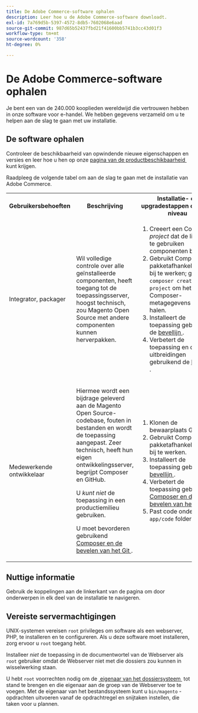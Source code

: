```yaml
---
title: De Adobe Commerce-software ophalen
description: Leer hoe u de Adobe Commerce-software downloadt.
exl-id: 7a769d5b-5397-4572-8db5-7602068e6aad
source-git-commit: 987d65b52437fbd21f41600bb5741b3cc43d01f3
workflow-type: tm+mt
source-wordcount: '358'
ht-degree: 0%

---
```


# De Adobe Commerce-software ophalen

Je bent een van de 240.000 kooplieden wereldwijd die vertrouwen hebben in onze software voor e-handel. We hebben gegevens verzameld om u te helpen aan de slag te gaan met uw installatie.

## De software ophalen

Controleer de beschikbaarheid van opwindende nieuwe eigenschappen en versies en leer hoe u hen op onze [&#x200B; pagina van de productbeschikbaarheid &#x200B;](https://experienceleague.adobe.com/nl/docs/commerce-operations/release/product-availability) kunt krijgen.

Raadpleeg de volgende tabel om aan de slag te gaan met de installatie van Adobe Commerce.

<table>
    <tbody>
        <tr>
            <th>Gebruikersbehoeften</th>
            <th>Beschrijving</th>
            <th>Installatie- en upgradestappen op hoog niveau</th>
            <th>Aan de slag-koppeling</th>
        </tr>
    <tr>
        <td><p>Integrator, packager</p></td>
        <td><p>Wil volledige controle over alle geïnstalleerde componenten, heeft toegang tot de toepassingsserver, hoogst technisch, zou Magento Open Source met andere componenten kunnen herverpakken.</p>
        </td>
        <td><ol><li>Creeert een Composer <em> project </em> dat de lijst van te gebruiken componenten bevat.</li>
            <li>Gebruikt Composer om pakketafhankelijkheden bij te werken; gebruikt <code>composer create-project</code> om het pakket Composer-metagegevens op te halen.</li>
            <li>Installeert de toepassing gebruikend de <a href="../advanced.md"> bevellijn </a>.</li>
        <li>Verbetert de toepassing en de uitbreidingen gebruikend de <a href="../../upgrade/implementation/perform-upgrade.md"> bevellijn </a>.</li></ol></td>
        <td><p><a href="../composer.md">De metapakket ophalen</a></p></td>
    </tr>
    <tr>
        <td><p>Medewerkende ontwikkelaar</p></td>
        <td><p>Hiermee wordt een bijdrage geleverd aan de Magento Open Source-codebase, fouten in bestanden en wordt de toepassing aangepast. Zeer technisch, heeft hun eigen ontwikkelingsserver, begrijpt Composer en GitHub.</p>
            <p>U <em> kunt niet </em> de toepassing in een productiemilieu gebruiken.</p>
      <p>U moet bevorderen gebruikend <a href="../../upgrade/developer/git-installs.md"> Composer en de bevelen van het Git </a>.</p></td>
        <td><ol><li>Klonen de bewaarplaats GitHub.</li>
            <li>Gebruikt Composer om pakketafhankelijkheden bij te werken.</li>
            <li>Installeert de toepassing gebruikend <a href="../advanced.md"> bevellijn </a>.</li>
            <li>Verbetert de toepassing gebruikend <a href="../../upgrade/developer/git-installs.md"> Composer en de bevelen van het Git </a>.</li>
            <li>Past code onder de <code>app/code</code> folder aan.</li></ol></td>
        <td><p><a href="https://developer.adobe.com/commerce/contributor/guides/install/clone-repository/">Clone the GitHub repository</a></p></td>
    </tr>
    </tbody>
</table>

## Nuttige informatie

Gebruik de koppelingen aan de linkerkant van de pagina om door onderwerpen in elk deel van de installatie te navigeren.

## Vereiste servermachtigingen

UNIX-systemen vereisen `root` privileges om software als een webserver, PHP, te installeren en te configureren. Als u deze software moet installeren, zorg ervoor u `root` toegang hebt.

Installeer *niet* de toepassing in de documentwortel van de Webserver als `root` gebruiker omdat de Webserver niet met die dossiers zou kunnen in wisselwerking staan.

U hebt `root` voorrechten nodig om de [&#x200B; eigenaar van het dossiersysteem &#x200B;](file-system/overview.md) tot stand te brengen en die eigenaar aan de groep van de Webserver toe te voegen. Met de eigenaar van het bestandssysteem kunt u `bin/magento` -opdrachten uitvoeren vanaf de opdrachtregel en snijtaken instellen, die taken voor u plannen.
